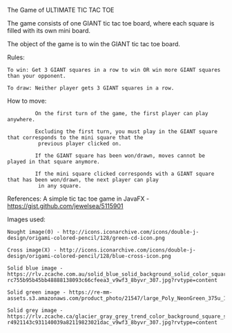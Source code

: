 

The Game of ULTIMATE TIC TAC TOE

The game consists of one GIANT tic tac toe board, where each square is filled with its own mini board.

The object of the game is to win the GIANT tic tac toe board.

Rules:

    To win: Get 3 GIANT squares in a row to win OR win more GIANT squares than your opponent.

    To draw: Neither player gets 3 GIANT squares in a row.

How to move: 

             On the first turn of the game, the first player can play anywhere.

             Excluding the first turn, you must play in the GIANT square that corresponds to the mini square that the
              previous player clicked on.
              
             If the GIANT square has been won/drawn, moves cannot be played in that square anymore.
             
             If the mini square clicked corresponds with a GIANT square that has been won/drawn, the next player can play
              in any square.
              
References:  A simple tic tac toe game in JavaFX - https://gist.github.com/jewelsea/5115901

Images used:  

    Nought image(0) - http://icons.iconarchive.com/icons/double-j-design/origami-colored-pencil/128/green-cd-icon.png

    Cross image(X) - http://icons.iconarchive.com/icons/double-j-design/origami-colored-pencil/128/blue-cross-icon.png

    Solid blue image - https://rlv.zcache.com.au/solid_blue_solid_background_solid_color_square_sticker-rc755b95b45bb48888138093c66cfeea3_v9wf3_8byvr_307.jpg?rvtype=content

    Solid green image - https://re-mm-assets.s3.amazonaws.com/product_photo/21547/large_Poly_NeonGreen_375u_1471502194.jpg

    Solid grey image - https://rlv.zcache.ca/glacier_gray_grey_trend_color_background_square_sticker-r4921143c931140039a82119823021dac_v9wf3_8byvr_307.jpg?rvtype=content

